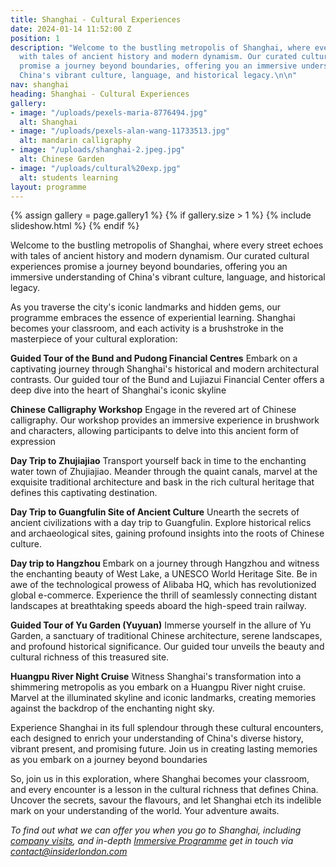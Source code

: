 ```yaml
---
title: Shanghai - Cultural Experiences
date: 2024-01-14 11:52:00 Z
position: 1
description: "Welcome to the bustling metropolis of Shanghai, where every street echoes
  with tales of ancient history and modern dynamism. Our curated cultural experiences
  promise a journey beyond boundaries, offering you an immersive understanding of
  China's vibrant culture, language, and historical legacy.\n\n"
nav: shanghai
heading: Shanghai - Cultural Experiences
gallery:
- image: "/uploads/pexels-maria-8776494.jpg"
  alt: Shanghai
- image: "/uploads/pexels-alan-wang-11733513.jpg"
  alt: mandarin calligraphy
- image: "/uploads/shanghai-2.jpeg.jpg"
  alt: Chinese Garden
- image: "/uploads/cultural%20exp.jpg"
  alt: students learning
layout: programme
---
```


{% assign gallery = page.gallery1 %}
{% if gallery.size > 1 %}
  {% include slideshow.html %}
{% endif %}

Welcome to the bustling metropolis of Shanghai, where every street echoes with tales of ancient history and modern dynamism. Our curated cultural experiences promise a journey beyond boundaries, offering you an immersive understanding of China's vibrant culture, language, and historical legacy.

As you traverse the city's iconic landmarks and hidden gems, our programme embraces the essence of experiential learning. Shanghai becomes your classroom, and each activity is a brushstroke in the masterpiece of your cultural exploration:

**Guided Tour of the Bund and Pudong Financial Centres**
Embark on a captivating journey through Shanghai's historical and modern architectural contrasts. Our guided tour of the Bund and Lujiazui Financial Center offers a deep dive into the heart of Shanghai's iconic skyline

**Chinese Calligraphy Workshop**
Engage in the revered art of Chinese calligraphy. Our workshop provides an immersive experience in brushwork and characters, allowing participants to delve into this ancient form of expression

**Day Trip to Zhujiajiao**
Transport yourself back in time to the enchanting water town of Zhujiajiao. Meander through the quaint canals, marvel at the exquisite traditional architecture and bask in the rich cultural heritage that defines this captivating destination.

**Day Trip to Guangfulin Site of Ancient Culture**
Unearth the secrets of ancient civilizations with a day trip to Guangfulin. Explore historical relics and archaeological sites, gaining profound insights into the roots of Chinese culture.

**Day trip to Hangzhou**
Embark on a journey through Hangzhou and witness the enchanting beauty of West Lake, a UNESCO World Heritage Site. Be in awe of the technological prowess of Alibaba HQ, which has revolutionized global e-commerce. Experience the thrill of seamlessly connecting distant landscapes at breathtaking speeds aboard the high-speed train railway.

**Guided Tour of Yu Garden (Yuyuan)**
Immerse yourself in the allure of Yu Garden, a sanctuary of traditional Chinese architecture, serene landscapes, and profound historical significance. Our guided tour unveils the beauty and cultural richness of this treasured site.

**Huangpu River Night Cruise**
Witness Shanghai's transformation into a shimmering metropolis as you embark on a Huangpu River night cruise. Marvel at the illuminated skyline and iconic landmarks, creating memories against the backdrop of the enchanting night sky.

Experience Shanghai in its full splendour through these cultural encounters, each designed to enrich your understanding of China's diverse history, vibrant present, and promising future. Join us in creating lasting memories as you embark on a journey beyond boundaries

So, join us in this exploration, where Shanghai becomes your classroom, and every encounter is a lesson in the cultural richness that defines China. Uncover the secrets, savour the flavours, and let Shanghai etch its indelible mark on your understanding of the world. Your adventure awaits. 

*To find out what we can offer you when you go to Shanghai, including [company visits](https://insiderlondon.com/asia/shanghai/company-visits/), and in-depth [Immersive Programme](https://insiderlondon.com/asia/shanghai/immersive-programme/index) get in touch via [contact@insiderlondon.com](mailto:contact@insiderlondon.com)*